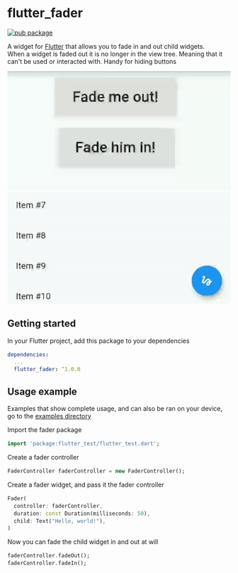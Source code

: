# flutter_fader

[![pub package](https://img.shields.io/pub/v/flutter_fader.svg)](https://pub.dev/packages/flutter_fader)

A widget for [Flutter](https://flutter.dev) that allows you to fade in and out child widgets.  
When a widget is faded out it is no longer in the view tree. Meaning that it can't be used or interacted with. Handy for hiding buttons

![Example of fader with buttons](./readme_assets/fader_button.gif)
![Example of fader with scroll](./readme_assets/fader_scroll.gif)

## Getting started

In your Flutter project, add this package to your dependencies

```yml
dependencies:
  ...
  flutter_fader: ^1.0.0
```

## Usage example

Examples that show complete usage, and can also be ran on your device, go to the [examples directory](https://github.com/TNorbury/flutter-fader/tree/master/examples)

Import the fader package

```dart
import 'package:flutter_test/flutter_test.dart';
```

Create a fader controller

```dart
FaderController faderController = new FaderController();
```

Create a fader widget, and pass it the fader controller
```dart
Fader(
  controller: faderController,
  duration: const Duration(milliseconds: 50),
  child: Text("Hello, world!"),
)
```

Now you can fade the child widget in and out at will
```dart
faderController.fadeOut();
faderController.fadeIn();
```
